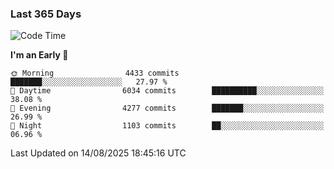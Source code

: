 ### Last 365 Days
<!--START_SECTION:waka-->
![Code Time](http://img.shields.io/badge/Code%20Time-1%2C123%20hrs%2054%20mins-blue)

**I'm an Early 🐤** 

```text
🌞 Morning                4433 commits        ███████░░░░░░░░░░░░░░░░░░   27.97 % 
🌆 Daytime                6034 commits        ██████████░░░░░░░░░░░░░░░   38.08 % 
🌃 Evening                4277 commits        ███████░░░░░░░░░░░░░░░░░░   26.99 % 
🌙 Night                  1103 commits        ██░░░░░░░░░░░░░░░░░░░░░░░   06.96 % 
```



 Last Updated on 14/08/2025 18:45:16 UTC
<!--END_SECTION:waka-->

<!--
**BrianCurliss/BrianCurliss** is a ✨ _special_ ✨ repository because its `README.md` (this file) appears on your GitHub profile.

Here are some ideas to get you started:

- 🔭 I’m currently working on ...
- 🌱 I’m currently learning ...
- 👯 I’m looking to collaborate on ...
- 🤔 I’m looking for help with ...
- 💬 Ask me about ...
- 📫 How to reach me: ...
- 😄 Pronouns: ...
- ⚡ Fun fact: ...
-->
